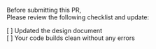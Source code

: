 Before submitting this PR,  
Please review the following checklist and update:  

[ ] Updated the design document  
[ ] Your code builds clean without any errors  
  
